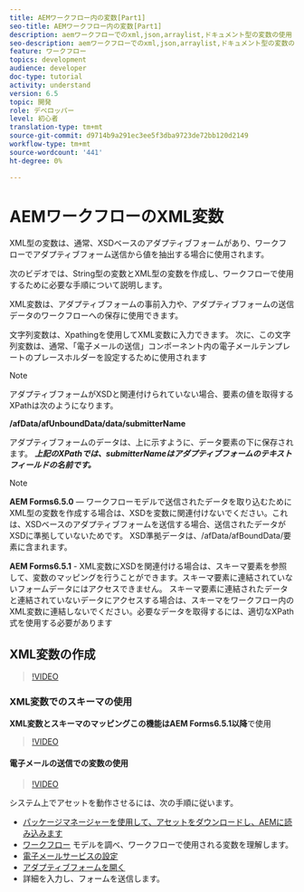 ```yaml
---
title: AEMワークフロー内の変数[Part1]
seo-title: AEMワークフロー内の変数[Part1]
description: aemワークフローでのxml,json,arraylist,ドキュメント型の変数の使用
seo-description: aemワークフローでのxml,json,arraylist,ドキュメント型の変数の使用
feature: ワークフロー
topics: development
audience: developer
doc-type: tutorial
activity: understand
version: 6.5
topic: 開発
role: デベロッパー
level: 初心者
translation-type: tm+mt
source-git-commit: d9714b9a291ec3ee5f3dba9723de72bb120d2149
workflow-type: tm+mt
source-wordcount: '441'
ht-degree: 0%

---
```



# AEMワークフローのXML変数

XML型の変数は、通常、XSDベースのアダプティブフォームがあり、ワークフローでアダプティブフォーム送信から値を抽出する場合に使用されます。

次のビデオでは、String型の変数とXML型の変数を作成し、ワークフローで使用するために必要な手順について説明します。

XML変数は、アダプティブフォームの事前入力や、アダプティブフォームの送信データのワークフローへの保存に使用できます。

文字列変数は、Xpathingを使用してXML変数に入力できます。 次に、この文字列変数は、通常、「電子メールの送信」コンポーネント内の電子メールテンプレートのプレースホルダーを設定するために使用されます

>[!NOTE]
>
>アダプティブフォームがXSDと関連付けられていない場合、要素の値を取得するXPathは次のようになります。
>
>**/afData/afUnboundData/data/submitterName**

アダプティブフォームのデータは、上に示すように、データ要素の下に保存されます。 **_上記のXPathでは、submitterNameはアダプティブフォームのテキストフィールドの名前です。_**

>[!NOTE]
>
>**AEM Forms6.5.0**  — ワークフローモデルで送信されたデータを取り込むためにXML型の変数を作成する場合は、XSDを変数に関連付けないでください。これは、XSDベースのアダプティブフォームを送信する場合、送信されたデータがXSDに準拠していないためです。 XSD準拠データは、/afData/afBoundData/要素に含まれます。
>
>**AEM Forms6.5.1** - XML変数にXSDを関連付ける場合は、スキーマ要素を参照して、変数のマッピングを行うことができます。スキーマ要素に連結されていないフォームデータにはアクセスできません。 スキーマ要素に連結されたデータと連結されていないデータにアクセスする場合は、スキーマをワークフロー内のXML変数に連結しないでください。必要なデータを取得するには、適切なXPath式を使用する必要があります

## XML変数の作成

>[!VIDEO](https://video.tv.adobe.com/v/26440?quality=12?autoplay=1)

### XML変数でのスキーマの使用

**XML変数とスキーマのマッピングこの機能はAEM Forms6.5.1以降**&#x200B;で使用

>[!VIDEO](https://video.tv.adobe.com/v/28098?quality=9&learn=on)

#### 電子メールの送信での変数の使用

>[!VIDEO](https://video.tv.adobe.com/v/26441?quality=12&learn=on)

システム上でアセットを動作させるには、次の手順に従います。

* [パッケージマネージャーを使用して、アセットをダウンロードし、AEMに読み込みます](assets/xmlandstringvariable.zip)
* [ワークフロー](http://localhost:4502/editor.html/conf/global/settings/workflow/models/vacationrequest.html) モデルを調べ、ワークフローで使用される変数を理解します。
* [電子メールサービスの設定](https://helpx.adobe.com/experience-manager/6-5/sites/administering/using/notification.html#ConfiguringtheMailService)
* [アダプティブフォームを開く](http://localhost:4502/content/dam/formsanddocuments/applicationfortimeoff/jcr:content?wcmmode=disabled)
* 詳細を入力し、フォームを送信します。

